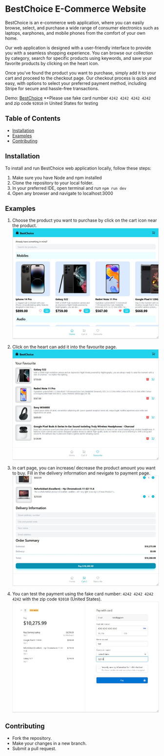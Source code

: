 # BestChoice E-Commerce Website

BestChoice is an e-commerce web application, where you can easily browse, select, and purchase a wide range of consumer electronics such as laptops, earphones, and mobile phones from the comfort of your own home.

Our web application is designed with a user-friendly interface to provide you with a seamless shopping experience. You can browse our collection by category, search for specific products using keywords, and save your favorite products by clicking on the heart icon.

Once you've found the product you want to purchase, simply add it to your cart and proceed to the checkout page. Our checkout process is quick and easy, with options to select your preferred payment method, including Stripe for secure and hassle-free transactions.

Demo: [BestChoice](https://best-choice-sable.vercel.app/)
**Please use fake card number `4242 4242 4242 4242` and zip code `92010` in United States for testing

## Table of Contents
- [Installation](#installation)
- [Examples](#examples)
- [Contributing](#contributing)

## Installation

To install and run BestChoice web application locally, follow these steps:
1. Make sure you have Node and npm installed
2. Clone the repository to your local folder.
3. In your preferred IDE, open terminal and run `npm run dev`
4. Open any browser and navigate to localhost:3000

## Examples

1. Choose the product you want to purchase by click on the cart icon near the product.
![](https://github.com/joling6027/simple-e-commerce/blob/main/public/demo/homepage.JPG)

2. Click on the heart can add it into the favourite page.
![](https://github.com/joling6027/simple-e-commerce/blob/main/public/demo/favouritepage.JPG)

3. In cart page, you can increase/ decrease the product amount you want to buy. Fill in the delivery information and nevigate to payment page.
![](https://github.com/joling6027/simple-e-commerce/blob/main/public/demo/shoppingcart.JPG)

4. You can test the payment using the fake card number: `4242 4242 4242 4242` with the zip code `92010` (United States).
![](https://github.com/joling6027/simple-e-commerce/blob/main/public/demo/paymentpage.JPG)

## Contributing

- Fork the repository.
- Make your changes in a new branch.
- Submit a pull request.
